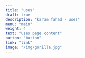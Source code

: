 ```yaml
---
title: "uses"
draft: true
description: "karam fahad - uses"
menu: "main"
weight: 4
text: "uses page content"
button: "button"
link: "link"
image: "/img/gorilla.jpg"
---
```

